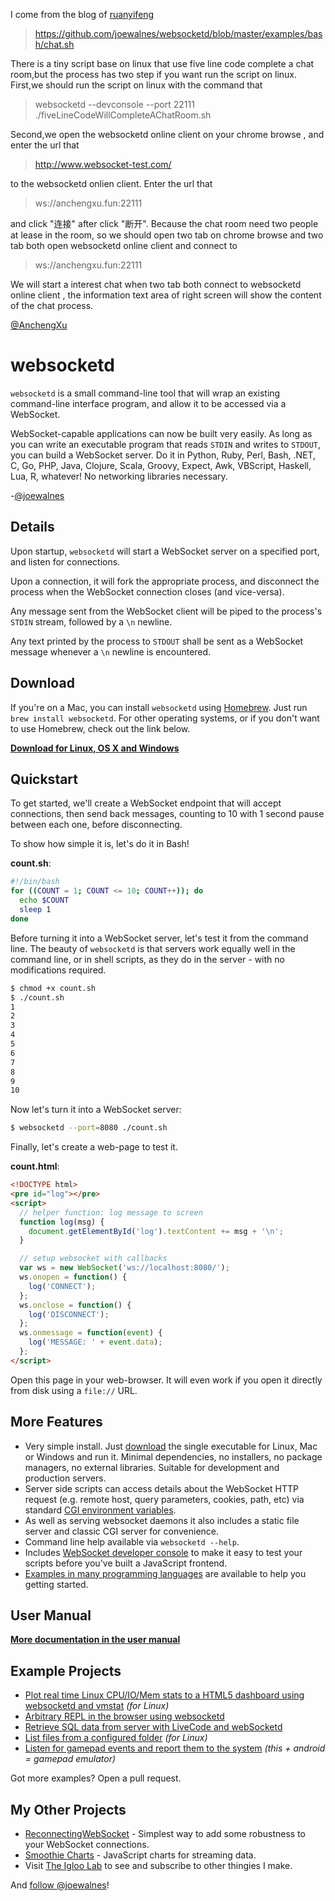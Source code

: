 I come from the blog of [ruanyifeng](http://www.ruanyifeng.com/blog/2017/05/websocket.html)
> https://github.com/joewalnes/websocketd/blob/master/examples/bash/chat.sh

There is a tiny script base on linux that use five line code complete a chat room,but the process has two step if you want run the script on linux.
First,we should run the script on linux with the command that 
> websocketd --devconsole --port 22111 ./fiveLineCodeWillCompleteAChatRoom.sh  

Second,we open the websocketd online client on your chrome browse , and enter the url that 
> http://www.websocket-test.com/

to the websocketd onlien client.
Enter the url that
> ws://anchengxu.fun:22111 

and click "连接" after click "断开".
Because the chat room need two people at lease in the room, so we should open two tab on chrome browse and two tab both open websocketd online client and connect to 
>  ws://anchengxu.fun:22111 

We will start a interest chat when two tab both connect to websocketd online client , the information text area of right screen will show the content of the chat process.

[@AnchengXu](https://github.com/AnchengXu)

websocketd
==========

`websocketd` is a small command-line tool that will wrap an existing command-line interface program, and allow it to be accessed via a WebSocket.

WebSocket-capable applications can now be built very easily. As long as you can write an executable program that reads `STDIN` and writes to `STDOUT`, you can build a WebSocket server. Do it in Python, Ruby, Perl, Bash, .NET, C, Go, PHP, Java, Clojure, Scala, Groovy, Expect, Awk, VBScript, Haskell, Lua, R, whatever! No networking libraries necessary.

-[@joewalnes](https://twitter.com/joewalnes)

Details
-------

Upon startup, `websocketd` will start a WebSocket server on a specified port, and listen for connections.

Upon a connection, it will fork the appropriate process, and disconnect the process when the WebSocket connection closes (and vice-versa).

Any message sent from the WebSocket client will be piped to the process's `STDIN` stream, followed by a `\n` newline.

Any text printed by the process to `STDOUT` shall be sent as a WebSocket message whenever a `\n` newline is encountered.


Download
--------

If you're on a Mac, you can install `websocketd` using [Homebrew](http://brew.sh/). Just run `brew install websocketd`. For other operating systems, or if you don't want to use Homebrew, check out the link below.

**[Download for Linux, OS X and Windows](https://github.com/joewalnes/websocketd/wiki/Download-and-install)**


Quickstart
----------

To get started, we'll create a WebSocket endpoint that will accept connections, then send back messages, counting to 10 with 1 second pause between each one, before disconnecting.

To show how simple it is, let's do it in Bash!

__count.sh__:

```sh
#!/bin/bash
for ((COUNT = 1; COUNT <= 10; COUNT++)); do
  echo $COUNT
  sleep 1
done
```

Before turning it into a WebSocket server, let's test it from the command line. The beauty of `websocketd` is that servers work equally well in the command line, or in shell scripts, as they do in the server - with no modifications required.

```sh
$ chmod +x count.sh
$ ./count.sh
1
2
3
4
5
6
7
8
9
10
```

Now let's turn it into a WebSocket server:

```sh
$ websocketd --port=8080 ./count.sh
```

Finally, let's create a web-page to test it.

__count.html__:

```html
<!DOCTYPE html>
<pre id="log"></pre>
<script>
  // helper function: log message to screen
  function log(msg) {
    document.getElementById('log').textContent += msg + '\n';
  }

  // setup websocket with callbacks
  var ws = new WebSocket('ws://localhost:8080/');
  ws.onopen = function() {
    log('CONNECT');
  };
  ws.onclose = function() {
    log('DISCONNECT');
  };
  ws.onmessage = function(event) {
    log('MESSAGE: ' + event.data);
  };
</script>
```
Open this page in your web-browser. It will even work if you open it directly
from disk using a `file://` URL.

More Features
-------------

*   Very simple install. Just [download](https://github.com/joewalnes/websocketd/wiki/Download-and-install) the single executable for Linux, Mac or Windows and run it. Minimal dependencies, no installers, no package managers, no external libraries. Suitable for development and production servers.
*   Server side scripts can access details about the WebSocket HTTP request (e.g. remote host, query parameters, cookies, path, etc) via standard [CGI environment variables](https://github.com/joewalnes/websocketd/wiki/Environment-variables).
*   As well as serving websocket daemons it also includes a static file server and classic CGI server for convenience.
*   Command line help available via `websocketd --help`.
*   Includes [WebSocket developer console](https://github.com/joewalnes/websocketd/wiki/Developer-console) to make it easy to test your scripts before you've built a JavaScript frontend.
*   [Examples in many programming languages](https://github.com/joewalnes/websocketd/tree/master/examples) are available to help you getting started.

User Manual
-----------

**[More documentation in the user manual](https://github.com/joewalnes/websocketd/wiki)**

Example Projects
----------------

*   [Plot real time Linux CPU/IO/Mem stats to a HTML5 dashboard using websocketd and vmstat](https://github.com/joewalnes/web-vmstats) _(for Linux)_
*   [Arbitrary REPL in the browser using websocketd](https://github.com/rowanthorpe/ws-repl)
*   [Retrieve SQL data from server with LiveCode and webSocketd](https://github.com/samansjukur/wslc)
*   [List files from a configured folder](https://github.com/dbalakirev/directator) _(for Linux)_
*   [Listen for gamepad events and report them to the system](https://github.com/experiment322/controlloid-server) _(this + android = gamepad emulator)_

Got more examples? Open a pull request.

My Other Projects
-----------------

*   [ReconnectingWebSocket](https://github.com/joewalnes/reconnecting-websocket) - Simplest way to add some robustness to your WebSocket connections.
*   [Smoothie Charts](http://smoothiecharts.org/) - JavaScript charts for streaming data.
*   Visit [The Igloo Lab](http://theigloolab.com/) to see and subscribe to other thingies I make.

And [follow @joewalnes](https://twitter.com/joewalnes)!
